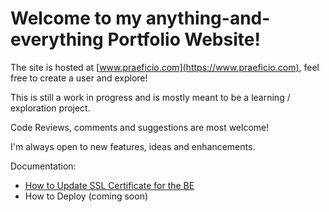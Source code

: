 # Welcome to my anything-and-everything Portfolio Website!

The site is hosted at [www.praeficio.com](https://www.praeficio.com), feel free to create a user and explore!

This is still a work in progress and is mostly meant to be a learning / exploration project.

Code Reviews, comments and suggestions are most welcome!

I'm always open to new features, ideas and enhancements.

Documentation: 
 - [How to Update SSL Certificate for the BE](https://docs.google.com/document/d/1CEVWQyPy-ep7Dh0l4RdWlE50nUKW3e2a0yVBiThImlY/edit?usp=sharing)
 - How to Deploy (coming soon)
